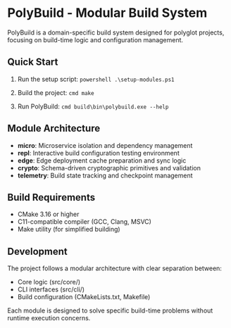 # PolyBuild - Modular Build System

PolyBuild is a domain-specific build system designed for polyglot projects, focusing on build-time logic and configuration management.

## Quick Start

1. Run the setup script:
   `powershell
   .\setup-modules.ps1
   `

2. Build the project:
   `cmd
   make
   `

3. Run PolyBuild:
   `cmd
   build\bin\polybuild.exe --help
   `

## Module Architecture

- **micro**: Microservice isolation and dependency management
 - **repl**: Interactive build configuration testing environment
 - **edge**: Edge deployment cache preparation and sync logic
 - **crypto**: Schema-driven cryptographic primitives and validation
 - **telemetry**: Build state tracking and checkpoint management


## Build Requirements

- CMake 3.16 or higher
- C11-compatible compiler (GCC, Clang, MSVC)
- Make utility (for simplified building)

## Development

The project follows a modular architecture with clear separation between:
- Core logic (src/core/)
- CLI interfaces (src/cli/)
- Build configuration (CMakeLists.txt, Makefile)

Each module is designed to solve specific build-time problems without runtime execution concerns.
